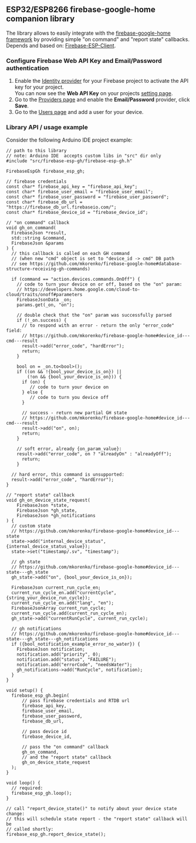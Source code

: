 ## ESP32/ESP8266 firebase-google-home companion library

The library allows to easily integrate with the [firebase-google-home framework](https://github.com/mkorenko/firebase-google-home) by providing simple "on command" and "report state" callbacks.
Depends and based on: [Firebase-ESP-Client](https://github.com/mobizt/Firebase-ESP-Client).

### Configure Firebase Web API Key and Email/Password authentication
1. Enable the [Identity provider](https://console.cloud.google.com/customer-identity/providers) for your Firebase project to activate the API key for your project. \
You can now see the **Web API Key** on your projects [setting page](https://console.firebase.google.com/project/_settings/general).
2. Go to the [Providers page](https://console.firebase.google.com/project/_/authentication/providers) and enable the **Email/Password** provider, click **Save**.
3. Go to the [Users page](https://console.firebase.google.com/project/_/authentication/users) and add a user for your device.

### Library API / usage example
Consider the following Arduino IDE project example:
```
// path to this library
// note: Arduino IDE  accepts custom libs in "src" dir only
#include "src/firebase-esp-gh/firebase-esp-gh.h"

FirebaseEspGh firebase_esp_gh;

// firebase credentials
const char* firebase_api_key = "firebase_api_key";
const char* firebase_user_email = "firebase_user_email";
const char* firebase_user_password = "firebase_user_password";
const char* firebase_db_url = "https://firebase_db_url.firebaseio.com/";
const char* firebase_device_id = "firebase_device_id";

// "on command" callback
void gh_on_command(
  FirebaseJson *result,
  std::string &command,
  FirebaseJson &params
) {
  // this callback is called on each GH command
  // (when new "cmd" object is set to "device_id -> cmd" DB path
  // see https://github.com/mkorenko/firebase-google-home#database-structure-receiving-gh-commands)

  if (command == "action.devices.commands.OnOff") {
    // code to turn your device on or off, based on the "on" param:
    // https://developers.home.google.com/cloud-to-cloud/traits/onoff#parameters
    FirebaseJsonData _on;
    params.get(_on, "on");

    // double check that the "on" param was successfully parsed
    if (!_on.success) {
      // to respond with an error - return the only "error_code" field:
      // https://github.com/mkorenko/firebase-google-home#device_id---cmd---result
      result->add("error_code", "hardError");
      return;
    }

    bool on = _on.to<bool>();
    if ((on && !{bool_your_device_is_on}) ||
        (!on && {bool_your_device_is_on})) {
      if (on) {
         // code to turn your device on
      } else {
         // code to turn you device off
      }

      // success - return new partial GH state
      // https://github.com/mkorenko/firebase-google-home#device_id---cmd---result
      result->add("on", on);
      return;
    }

    // soft error, already {on_param_value}:
    result->add("error_code", on ? "alreadyOn" : "alreadyOff");
      return;
    }

  // hard error, this command is unsupported:
  result->add("error_code", "hardError");
}

// "report state" callback
void gh_on_device_state_request(
    FirebaseJson *state,
    FirebaseJson *gh_state,
    FirebaseJson *gh_notifications
) {
  // custom state
  // https://github.com/mkorenko/firebase-google-home#device_id---state
  state->add("internal_device_status", {internal_device_status_value});
  state->set("timestamp/.sv", "timestamp");

  // gh state
  // https://github.com/mkorenko/firebase-google-home#device_id---state---gh_state
  gh_state->add("on", {bool_your_device_is_on});

  FirebaseJson current_run_cycle_en;
  current_run_cycle_en.add("currentCycle", {string_your_device_run_cycle});
  current_run_cycle_en.add("lang", "en");
  FirebaseJsonArray current_run_cycle;
  current_run_cycle.add(current_run_cycle_en);
  gh_state->add("currentRunCycle", current_run_cycle);

  // gh notifications
  // https://github.com/mkorenko/firebase-google-home#device_id---state---gh_state---gh_notifications
  if ({bool_notification_example_error_no_water}) {
    FirebaseJson notification;
    notification.add("priority", 0);
    notification.add("status", "FAILURE");
    notification.add("errorCode", "needsWater");
    gh_notifications->add("RunCycle", notification);
  }
}

void setup() {
  firebase_esp_gh.begin(
      // pass firebase credentials and RTDB url
      firebase_api_key,
      firebase_user_email,
      firebase_user_password,
      firebase_db_url,

      // pass device id
      firebase_device_id,

      // pass the "on command" callback
      gh_on_command,
      // and the "report state" callback
      gh_on_device_state_request
  );
}

void loop() {
  // required:
  firebase_esp_gh.loop();
}

// call "report_device_state()" to notify about your device state change:
// this will schedule state report - the "report state" callback will be
// called shortly:
firebase_esp_gh.report_device_state();

```
